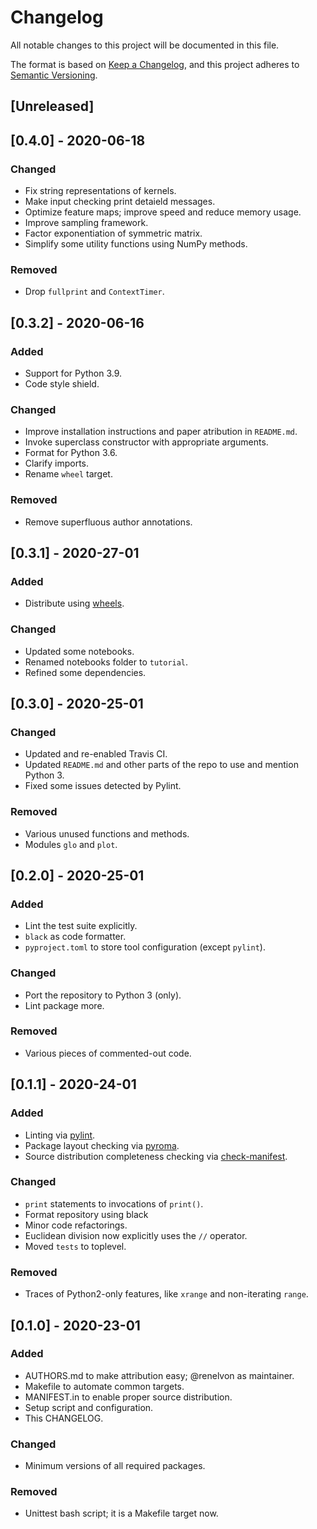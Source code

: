 # Changelog
All notable changes to this project will be documented in this file.

The format is based on [Keep a Changelog](https://keepachangelog.com/en/1.0.0/),
and this project adheres to [Semantic Versioning](https://semver.org/spec/v2.0.0.html).

## [Unreleased]


## [0.4.0] - 2020-06-18
### Changed
- Fix string representations of kernels.
- Make input checking print detaield messages.
- Optimize feature maps; improve speed and reduce memory usage.
- Improve sampling framework.
- Factor exponentiation of symmetric matrix.
- Simplify some utility functions using NumPy methods.

### Removed
- Drop `fullprint` and `ContextTimer`.


## [0.3.2] - 2020-06-16
### Added
- Support for Python 3.9.
- Code style shield.

### Changed
- Improve installation instructions and paper atribution in `README.md`.
- Invoke superclass constructor with appropriate arguments.
- Format for Python 3.6.
- Clarify imports.
- Rename `wheel` target.

### Removed
- Remove superfluous author annotations.

## [0.3.1] - 2020-27-01
### Added
* Distribute using [wheels](https://pythonwheels.com/).

### Changed
* Updated some notebooks.
* Renamed notebooks folder to `tutorial`.
* Refined some dependencies.


## [0.3.0] - 2020-25-01
### Changed
- Updated and re-enabled Travis CI.
- Updated `README.md` and other parts of the repo to use and mention Python 3.
- Fixed some issues detected by Pylint.

### Removed
- Various unused functions and methods.
- Modules `glo` and `plot`.


## [0.2.0] - 2020-25-01
### Added
- Lint the test suite explicitly.
- `black` as code formatter.
- `pyproject.toml` to store tool configuration (except `pylint`).

### Changed
- Port the repository to Python 3 (only).
- Lint package more.

### Removed
- Various pieces of commented-out code.


## [0.1.1] - 2020-24-01
### Added
- Linting via [pylint](https://www.pylint.org/).
- Package layout checking via [pyroma](https://pypi.org/project/pyroma/).
- Source distribution completeness checking via [check-manifest](https://pypi.org/project/check-manifest/).

### Changed
- `print` statements to invocations of `print()`.
- Format repository using black
- Minor code refactorings.
- Euclidean division now explicitly uses the `//` operator.
- Moved `tests` to toplevel.

### Removed
- Traces of Python2-only features, like `xrange` and non-iterating `range`.


## [0.1.0] - 2020-23-01
### Added
- AUTHORS.md to make attribution easy; @renelvon as maintainer.
- Makefile to automate common targets.
- MANIFEST.in to enable proper source distribution.
- Setup script and configuration.
- This CHANGELOG.

### Changed
- Minimum versions of all required packages.

### Removed
- Unittest bash script; it is a Makefile target now.
